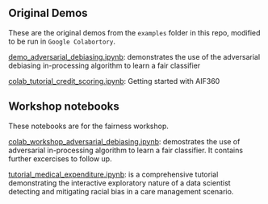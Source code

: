 ## Original Demos
These are the original demos from the `examples` folder in this repo, modified to be run in `Google Colabortory`. 

[demo_adversarial_debiasing.ipynb](https://colab.research.google.com/github/josephineHonore/AIF360/blob/master/colab_examples/demo_adversarial_debiasing.ipynb): demonstrates the use of the adversarial debiasing in-processing algorithm to learn a fair classifier

[colab_tutorial_credit_scoring.ipynb](https://colab.research.google.com/github/josephineHonore/AIF360/blob/master/colab_examples/colab_tutorial_credit_scoring.ipynb):
Getting started with AIF360

## Workshop notebooks
These notebooks are for the fairness workshop.

[colab_workshop_adversarial_debiasing.ipynb](https://colab.research.google.com/github/josephineHonore/AIF360/blob/master/colab_examples/colab_workshop_adversarial_debiasing.ipynb): demostrates the use of adversarial in-processing algorithm to learn a fair classifier. It contains further excercises to follow up.

[tutorial_medical_expenditure.ipynb](https://colab.research.google.com/github/josephineHonore/AIF360/blob/master/colab_examples/tutorial_medical_expenditure.ipynb): is a comprehensive tutorial demonstrating the interactive exploratory nature of a data scientist detecting and mitigating racial bias in a care management scenario.
